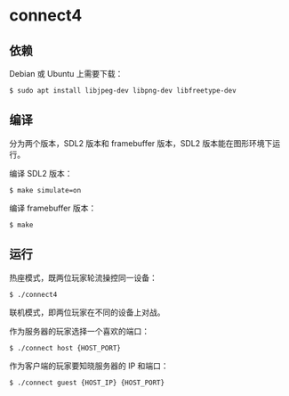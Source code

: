 # connect4

## 依赖

Debian 或 Ubuntu 上需要下载：

```console
$ sudo apt install libjpeg-dev libpng-dev libfreetype-dev
```

## 编译

分为两个版本，SDL2 版本和 framebuffer 版本，SDL2 版本能在图形环境下运行。

编译 SDL2 版本：

```console
$ make simulate=on
```

编译 framebuffer 版本：

```console
$ make
```

## 运行

热座模式，既两位玩家轮流操控同一设备：

```console
$ ./connect4
```

联机模式，即两位玩家在不同的设备上对战。

作为服务器的玩家选择一个喜欢的端口：

```console
$ ./connect host {HOST_PORT}
```

作为客户端的玩家要知晓服务器的 IP 和端口：

```console
$ ./connect guest {HOST_IP} {HOST_PORT}
```

